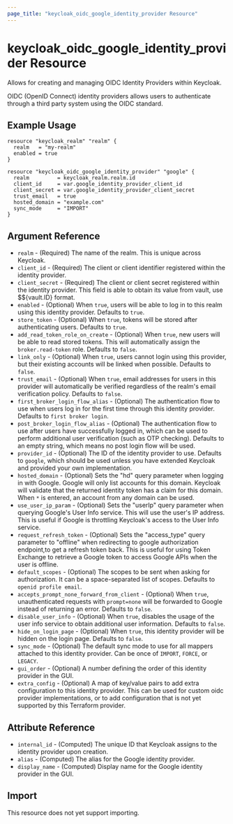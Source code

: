 ```yaml
---
page_title: "keycloak_oidc_google_identity_provider Resource"
---
```


# keycloak\_oidc\_google\_identity\_provider Resource

Allows for creating and managing OIDC Identity Providers within Keycloak.

OIDC (OpenID Connect) identity providers allows users to authenticate through a third party system using the OIDC standard.

## Example Usage

```hcl
resource "keycloak_realm" "realm" {
  realm   = "my-realm"
  enabled = true
}

resource "keycloak_oidc_google_identity_provider" "google" {
  realm         = keycloak_realm.realm.id
  client_id     = var.google_identity_provider_client_id
  client_secret = var.google_identity_provider_client_secret
  trust_email   = true
  hosted_domain = "example.com"
  sync_mode     = "IMPORT"
}
```

## Argument Reference

- `realm` - (Required) The name of the realm. This is unique across Keycloak.
- `client_id` - (Required) The client or client identifier registered within the identity provider.
- `client_secret` - (Required) The client or client secret registered within the identity provider. This field is able to obtain its value from vault, use $${vault.ID} format.
- `enabled` - (Optional) When `true`, users will be able to log in to this realm using this identity provider. Defaults to `true`.
- `store_token` - (Optional) When `true`, tokens will be stored after authenticating users. Defaults to `true`.
- `add_read_token_role_on_create` - (Optional) When `true`, new users will be able to read stored tokens. This will automatically assign the `broker.read-token` role. Defaults to `false`.
- `link_only` - (Optional) When `true`, users cannot login using this provider, but their existing accounts will be linked when possible. Defaults to `false`.
- `trust_email` - (Optional) When `true`, email addresses for users in this provider will automatically be verified regardless of the realm's email verification policy. Defaults to `false`.
- `first_broker_login_flow_alias` - (Optional) The authentication flow to use when users log in for the first time through this identity provider. Defaults to `first broker login`.
- `post_broker_login_flow_alias` - (Optional) The authentication flow to use after users have successfully logged in, which can be used to perform additional user verification (such as OTP checking). Defaults to an empty string, which means no post login flow will be used.
- `provider_id` - (Optional) The ID of the identity provider to use. Defaults to `google`, which should be used unless you have extended Keycloak and provided your own implementation.
- `hosted_domain` - (Optional) Sets the "hd" query parameter when logging in with Google. Google will only list accounts for this domain. Keycloak will validate that the returned identity token has a claim for this domain. When `*` is entered, an account from any domain can be used.
- `use_user_ip_param` - (Optional) Sets the "userIp" query parameter when querying Google's User Info service. This will use the user's IP address. This is useful if Google is throttling Keycloak's access to the User Info service.
- `request_refresh_token` - (Optional) Sets the "access_type" query parameter to "offline" when redirecting to google authorization endpoint,to get a refresh token back. This is useful for using Token Exchange to retrieve a Google token to access Google APIs when the user is offline.
- `default_scopes` - (Optional) The scopes to be sent when asking for authorization. It can be a space-separated list of scopes. Defaults to `openid profile email`.
- `accepts_prompt_none_forward_from_client` - (Optional) When `true`, unauthenticated requests with `prompt=none` will be forwarded to Google instead of returning an error. Defaults to `false`.
- `disable_user_info` - (Optional) When `true`, disables the usage of the user info service to obtain additional user information. Defaults to `false`.
- `hide_on_login_page` - (Optional) When `true`, this identity provider will be hidden on the login page. Defaults to `false`.
- `sync_mode` - (Optional) The default sync mode to use for all mappers attached to this identity provider. Can be once of `IMPORT`, `FORCE`, or `LEGACY`.
- `gui_order` - (Optional) A number defining the order of this identity provider in the GUI.
- `extra_config` - (Optional) A map of key/value pairs to add extra configuration to this identity provider. This can be used for custom oidc provider implementations, or to add configuration that is not yet supported by this Terraform provider.

## Attribute Reference

- `internal_id` - (Computed) The unique ID that Keycloak assigns to the identity provider upon creation.
- `alias` - (Computed) The alias for the Google identity provider.
- `display_name` - (Computed) Display name for the Google identity provider in the GUI.

## Import

This resource does not yet support importing.
